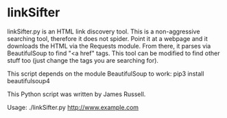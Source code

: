 # linkSifter


linkSifter.py is an HTML link discovery tool.  This is a non-aggressive searching tool, therefore it
does not spider.  Point it at a webpage and it downloads the HTML via the Requests module.  From there, it 
parses via BeautifulSoup to find "<a href" tags.  This tool can be modified to find other stuff too (just 
change the tags you are searching for).

This script depends on the module BeautifulSoup to work:
pip3 install beautifulsoup4

This Python script was written by James Russell.

Usage: ./linkSifter.py http://www.example.com

